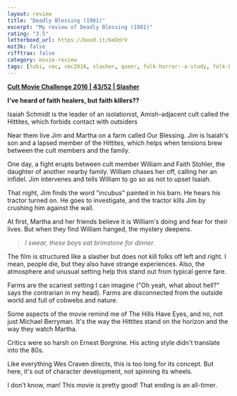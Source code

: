```yaml
---
layout: review
title: "Deadly Blessing (1981)"
excerpt: "My review of Deadly Blessing (1981)"
rating: "3.5"
letterboxd_url: https://boxd.it/6eDdrV
mst3k: false
rifftrax: false
category: movie-review
tags: [tubi, cmc, cmc2016, slasher, queer, folk-horror:-a-study, folk-horror, hicksploitation]
---
```


<b><a href="https://boxd.it/q7ygw/detail" target="_blank" rel="noopener">Cult Movie Challenge 2016 | 43/52 | Slasher</a></b>

<b>I've heard of faith healers, but faith killers??</b>

Isaiah Schmidt is the leader of an isolationist, Amish-adjacent cult called the Hittites, which forbids contact with outsiders

Near them live Jim and Martha on a farm called Our Blessing. Jim is Isaiah's son and a lapsed member of the Hittites, which helps when tensions brew between the cult members and the family.

One day, a fight erupts between cult member William and Faith Stohler, the daughter of another nearby family. William chases her off, calling her an infidel. Jim intervenes and tells William to go so as not to upset Isaiah.

That night, Jim finds the word "incubus" painted in his barn. He hears his tractor turned on. He goes to investigate, and the tractor kills Jim by crushing him against the wall.

At first, Martha and her friends believe it is William's doing and fear for their lives. But when they find William hanged, the mystery deepens.

<blockquote><i>I swear, these boys eat brimstone for dinner.</i></blockquote>

The film is structured like a slasher but does not kill folks off left and right. I mean, people die, but they also have strange experiences. Also, the atmosphere and unusual setting help this stand out from typical genre fare.

Farms are the scariest setting I can imagine ("Oh yeah, what about hell?" says the contrarian in my head). Farms are disconnected from the outside world and full of cobwebs and nature.

Some aspects of the movie remind me of The Hills Have Eyes, and no, not just Michael Berryman. It's the way the Hittites stand on the horizon and the way they watch Martha.

Critics were so harsh on Ernest Borgnine. His acting style didn't translate into the 80s.

Like everything Wes Craven directs, this is too long for its concept. But here, it's out of character development, not spinning its wheels.

I don't know, man! This movie is pretty good! That ending is an all-timer.
